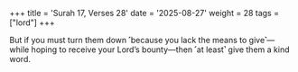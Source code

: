 +++
title = 'Surah 17, Verses 28'
date = '2025-08-27'
weight = 28
tags = ["lord"]
+++

But if you must turn them down ˹because you lack the means to give˺—while hoping to receive your Lord’s bounty—then ˹at least˺ give them a kind word.